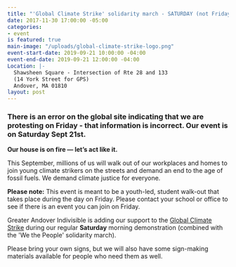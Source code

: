 ```yaml
---
title: "'Global Climate Strike' solidarity march - SATURDAY (not Friday!)"
date: 2017-11-30 17:00:00 -05:00
categories:
- event
is featured: true
main-image: "/uploads/global-climate-strike-logo.png"
event-start-date: 2019-09-21 10:00:00 -04:00
event-end-date: 2019-09-21 12:00:00 -04:00
Location: |-
  Shawsheen Square - Intersection of Rte 28 and 133
  (14 York Street for GPS)
  Andover, MA 01810
layout: post
---
```


### There is an error on the global site indicating that we are protesting on Friday - that information is incorrect. Our event is on Saturday Sept 21st.

**Our house is on fire — let’s act like it.**<BR>

This September, millions of us will walk out of our workplaces and homes to join young climate strikers on the streets and demand an end to the age of fossil fuels. We demand climate justice for everyone.

**Please note:** This event is meant to be a youth-led, student walk-out that takes place during the day on Friday. Please contact your school or office to see if there is an event you can join on Friday.
 
Greater Andover Indivisible is adding our support to the [Global Climate Strike](https://globalclimatestrike.net/) during our regular **Saturday** morning demonstration (combined with the 'We the People' solidarity march).

Please bring your own signs, but we will also have some sign-making materials available for people who need them as well. 